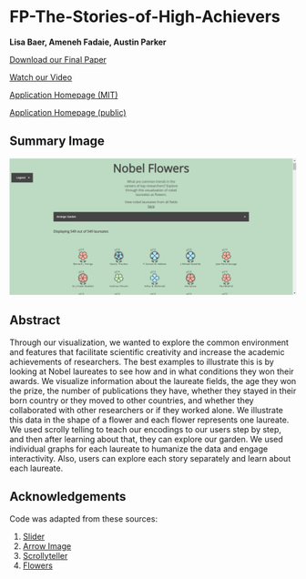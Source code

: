 # FP-The-Stories-of-High-Achievers
**Lisa Baer, Ameneh Fadaie, Austin Parker**

[Download our Final Paper](final_paper.pdf)

[Watch our Video](https://youtu.be/_XzQfCGNdlQ)

[Application Homepage (MIT)](https://github.mit.edu/pages/6894-sp20/FP-The-Stories-of-High-Achievers)

[Application Homepage (public)](https://lzbaer.github.io/6.894-FP-story-of-nobel-laureates/)

## Summary Image
![summary](summary.jpg "Summary Image")

## Abstract
Through our visualization, we wanted to explore the common environment and features that facilitate scientific creativity and increase the academic achievements of researchers. The best examples to illustrate this is by looking at Nobel laureates to see how and in what conditions they won their awards. We visualize information about the laureate fields, the age they won the prize, the number of publications they have, whether they stayed in their born country or they moved to other countries, and whether they collaborated with other researchers or if they worked alone. We illustrate this data in the shape of a flower and each flower represents one laureate. We used scrolly telling to teach our encodings to our users step by step, and then after learning about that, they can explore our garden. We used individual graphs for each laureate to humanize the data and engage interactivity. Also, users can explore each story separately and learn about each laureate.

## Acknowledgements
Code was adapted from these sources:
1. [Slider](https://codepen.io/simeydotme/pen/mJLPPq)
2. [Arrow Image](https://www.google.com/url?sa=i&url=https%3A%2F%2Fpngio.com%2Fimages%2Fpng-a1224319.html&psig=AOvVaw0gc6fCdwQPqcB9VQFGZTCi&ust=1588622230760000&source=images&cd=vfe&ved=0CAIQjRxqFwoTCMjF74-9mOkCFQAAAAAdAAAAABAD)
3. [Scrollyteller](https://bl.ocks.org/baronwatts/raw/2a50ae537d7c46670aa5eb30254ef751/)
4. [Flowers](http://bl.ocks.org/sxywu/8d1b563586bf411383345e95a3418715)
